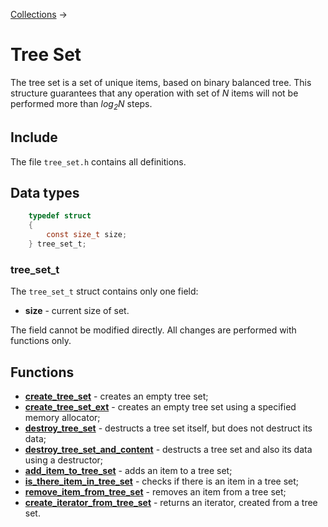 [Collections](../collections.md) &rarr;

# Tree Set

The tree set is a set of unique items, based on binary balanced tree. This structure guarantees that any operation with set of _N_ items will not be performed more than _log<sub>2</sub>N_ steps.

## Include

The file `tree_set.h` contains all definitions.

## Data types

```c
    typedef struct
    {
        const size_t size;
    } tree_set_t;
```

### tree_set_t

The `tree_set_t` struct contains only one field:

* **size** - current size of set.

The field cannot be modified directly. All changes are performed with functions only.

## Functions

* **[create_tree_set](create_tree_set.md)** - creates an empty tree set;
* **[create_tree_set_ext](create_tree_set_ext.md)** - creates an empty tree set using a specified memory allocator;
* **[destroy_tree_set](destroy_tree_set.md)** - destructs a tree set itself, but does not destruct its data;
* **[destroy_tree_set_and_content](destroy_tree_set_and_content.md)** - destructs a tree set and also its data using a destructor;
* **[add_item_to_tree_set](add_item_to_tree_set.md)** - adds an item to a tree set;
* **[is_there_item_in_tree_set](is_there_item_in_tree_set.md)** - checks if there is an item in a tree set;
* **[remove_item_from_tree_set](remove_item_from_tree_set.md)** - removes an item from a tree set;
* **[create_iterator_from_tree_set](create_iterator_from_tree_set.md)** - returns an iterator, created from a tree set.
